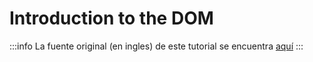 # Introduction to the DOM

:::info
La fuente original (en ingles) de este tutorial se encuentra [aquí](https://www.digitalocean.com/community/tutorials/introduction-to-the-dom)
:::
